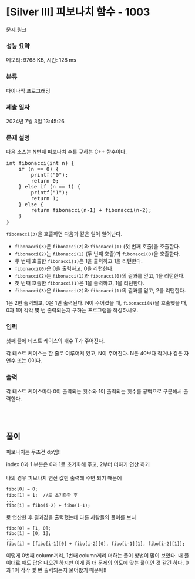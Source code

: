 # [Silver III] 피보나치 함수 - 1003 

[문제 링크](https://www.acmicpc.net/problem/1003) 

### 성능 요약

메모리: 9768 KB, 시간: 128 ms

### 분류

다이나믹 프로그래밍

### 제출 일자

2024년 7월 3일 13:45:26

### 문제 설명

<p>다음 소스는 N번째 피보나치 수를 구하는 C++ 함수이다.</p>

<pre>int fibonacci(int n) {
    if (n == 0) {
        printf("0");
        return 0;
    } else if (n == 1) {
        printf("1");
        return 1;
    } else {
        return fibonacci(n‐1) + fibonacci(n‐2);
    }
}
</pre>

<p><code>fibonacci(3)</code>을 호출하면 다음과 같은 일이 일어난다.</p>

<ul>
	<li><code>fibonacci(3)</code>은 <code>fibonacci(2)</code>와 <code>fibonacci(1)</code> (첫 번째 호출)을 호출한다.</li>
	<li><code>fibonacci(2)</code>는 <code>fibonacci(1)</code> (두 번째 호출)과 <code>fibonacci(0)</code>을 호출한다.</li>
	<li>두 번째 호출한 <code>fibonacci(1)</code>은 1을 출력하고 1을 리턴한다.</li>
	<li><code>fibonacci(0)</code>은 0을 출력하고, 0을 리턴한다.</li>
	<li><code>fibonacci(2)</code>는 <code>fibonacci(1)</code>과 <code>fibonacci(0)</code>의 결과를 얻고, 1을 리턴한다.</li>
	<li>첫 번째 호출한 <code>fibonacci(1)</code>은 1을 출력하고, 1을 리턴한다.</li>
	<li><code>fibonacci(3)</code>은 <code>fibonacci(2)</code>와 <code>fibonacci(1)</code>의 결과를 얻고, 2를 리턴한다.</li>
</ul>

<p>1은 2번 출력되고, 0은 1번 출력된다. N이 주어졌을 때, <code>fibonacci(N)</code>을 호출했을 때, 0과 1이 각각 몇 번 출력되는지 구하는 프로그램을 작성하시오.</p>

### 입력 

 <p>첫째 줄에 테스트 케이스의 개수 T가 주어진다.</p>

<p>각 테스트 케이스는 한 줄로 이루어져 있고, N이 주어진다. N은 40보다 작거나 같은 자연수 또는 0이다.</p>

### 출력 

 <p>각 테스트 케이스마다 0이 출력되는 횟수와 1이 출력되는 횟수를 공백으로 구분해서 출력한다.</p>

<br /><br />

## 풀이

피보나치는 무조건 dp임!!

index 0과 1 부분은 0과 1로 초기화해 주고, 2부터 더하기 연산 하기
<br /><br />
나의 경우 피보나치 연산 값만 출력해 주면 되기 때문에 
```
fibo[0] = 0;
fibo[1] = 1;  //로 초기화한 후
...
fibo[i] = fibo(i-2) + fibo(i-1);
```
로 연산한 후 결과값을 출력했는데 다른 사람들의 풀이를 보니

```
fibo[0] = [1, 0];
fibo[1] = [0, 1];
...
fibo[i] = [fibo[i-1][0] + fibo[i-2][0], fibo[i-1][1], fibo[i-2][1]];
```
이렇게 0번째 column끼리, 1번째 column끼리 더하는 풀이 방법이 많이 보였다.
내 풀이대로 해도 답은 나오긴 하지만 이게 좀 더 문제의 의도에 맞는 풀이인 것 같긴 하다. 
0과 1이 각각 몇 번 출력되는지 물어봤기 때문에!!
